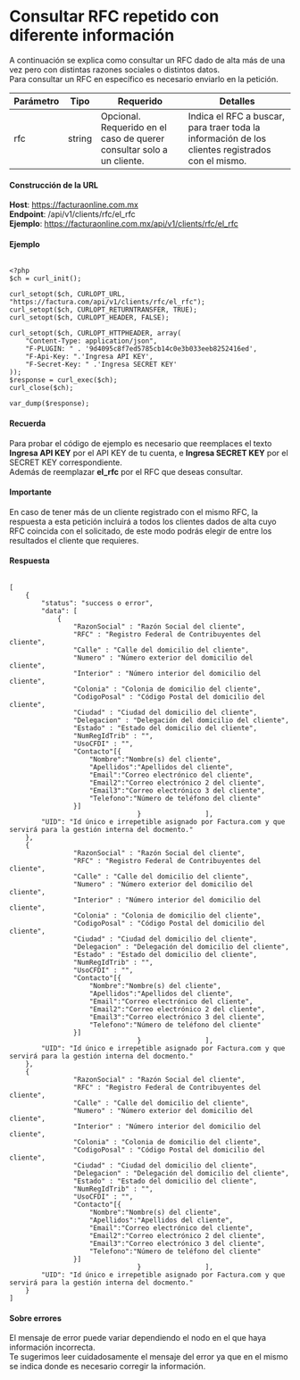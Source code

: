 # Consultar RFC repetido con diferente información

A continuación se explica como consultar un RFC dado de alta más de una vez pero con distintas razones sociales o distintos datos.  
Para consultar un RFC en específico es necesario enviarlo en la petición.

<table>
    <thead>
        <tr>
            <th>Parámetro</th>
            <th>Tipo</th>
            <th>Requerido</th>
            <th>Detalles</th>
        </tr>
    <thead>
    <tbody>
        <tr>
            <td>rfc</td>
            <td>string</td>
            <td>Opcional. Requerido en el caso de querer consultar solo a un cliente.</td>
            <td>Indica el RFC a buscar, para traer toda la información de los clientes registrados con el mismo.</td>
        </tr>
    </tbody>
</table>


#### Construcción de la URL

**Host**: https://facturaonline.com.mx  
**Endpoint**:  /api/v1/clients/rfc/el_rfc  
**Ejemplo**:  https://facturaonline.com.mx/api/v1/clients/rfc/el_rfc  


#### Ejemplo

```

<?php
$ch = curl_init();

curl_setopt($ch, CURLOPT_URL, "https://factura.com/api/v1/clients/rfc/el_rfc");
curl_setopt($ch, CURLOPT_RETURNTRANSFER, TRUE);
curl_setopt($ch, CURLOPT_HEADER, FALSE);

curl_setopt($ch, CURLOPT_HTTPHEADER, array(
    "Content-Type: application/json",
    "F-PLUGIN: " . '9d4095c8f7ed5785cb14c0e3b033eeb8252416ed',
    "F-Api-Key: ".'Ingresa API KEY',
    "F-Secret-Key: " .'Ingresa SECRET KEY'
));
$response = curl_exec($ch);
curl_close($ch);

var_dump($response);

```


#### Recuerda

Para probar el código de ejemplo es necesario que reemplaces el texto  **Ingresa API KEY**  por el API KEY de tu cuenta, e **Ingresa SECRET KEY**  por el SECRET KEY correspondiente.  
Además de reemplazar **el_rfc** por el RFC  que deseas consultar.


#### Importante

En caso de tener más de un cliente registrado con el mismo RFC, la respuesta a esta petición incluirá a todos los clientes dados de alta cuyo RFC coincida con el solicitado, de este modo podrás elegir de entre los resultados el cliente que requieres.


#### Respuesta

```

[
    {
        "status": "success o error",
        "data": [
            {
                "RazonSocial" : "Razón Social del cliente",
                "RFC" : "Registro Federal de Contribuyentes del cliente",
                "Calle" : "Calle del domicilio del cliente",
                "Numero" : "Número exterior del domicilio del cliente",
                "Interior" : "Número interior del domicilio del cliente",
                "Colonia" : "Colonia de domicilio del cliente",
                "CodigoPosal" : "Código Postal del domicilio del cliente",
                "Ciudad" : "Ciudad del domicilio del cliente",
                "Delegacion" : "Delegación del domicilio del cliente",
                "Estado" : "Estado del domicilio del cliente",
                "NumRegIdTrib" : "",
                "UsoCFDI" : "",
                "Contacto"[{
                    "Nombre":"Nombre(s) del cliente",
                    "Apellidos":"Apellidos del cliente",
                    "Email":"Correo electrónico del cliente",
                    "Email2":"Correo electrónico 2 del cliente",
                    "Email3":"Correo electrónico 3 del cliente",
                    "Telefono":"Número de teléfono del cliente"
                }]
                                }                ],
        "UID": "Id único e irrepetible asignado por Factura.com y que servirá para la gestión interna del docmento."
    },
    {
                "RazonSocial" : "Razón Social del cliente",
                "RFC" : "Registro Federal de Contribuyentes del cliente",
                "Calle" : "Calle del domicilio del cliente",
                "Numero" : "Número exterior del domicilio del cliente",
                "Interior" : "Número interior del domicilio del cliente",
                "Colonia" : "Colonia de domicilio del cliente",
                "CodigoPosal" : "Código Postal del domicilio del cliente",
                "Ciudad" : "Ciudad del domicilio del cliente",
                "Delegacion" : "Delegación del domicilio del cliente",
                "Estado" : "Estado del domicilio del cliente",
                "NumRegIdTrib" : "",
                "UsoCFDI" : "",
                "Contacto"[{
                    "Nombre":"Nombre(s) del cliente",
                    "Apellidos":"Apellidos del cliente",
                    "Email":"Correo electrónico del cliente",
                    "Email2":"Correo electrónico 2 del cliente",
                    "Email3":"Correo electrónico 3 del cliente",
                    "Telefono":"Número de teléfono del cliente"
                }]
                                }                ],
        "UID": "Id único e irrepetible asignado por Factura.com y que servirá para la gestión interna del docmento."
    },
    {
                "RazonSocial" : "Razón Social del cliente",
                "RFC" : "Registro Federal de Contribuyentes del cliente",
                "Calle" : "Calle del domicilio del cliente",
                "Numero" : "Número exterior del domicilio del cliente",
                "Interior" : "Número interior del domicilio del cliente",
                "Colonia" : "Colonia de domicilio del cliente",
                "CodigoPosal" : "Código Postal del domicilio del cliente",
                "Ciudad" : "Ciudad del domicilio del cliente",
                "Delegacion" : "Delegación del domicilio del cliente",
                "Estado" : "Estado del domicilio del cliente",
                "NumRegIdTrib" : "",
                "UsoCFDI" : "",
                "Contacto"[{
                    "Nombre":"Nombre(s) del cliente",
                    "Apellidos":"Apellidos del cliente",
                    "Email":"Correo electrónico del cliente",
                    "Email2":"Correo electrónico 2 del cliente",
                    "Email3":"Correo electrónico 3 del cliente",
                    "Telefono":"Número de teléfono del cliente"
                }]
                                }                ],
        "UID": "Id único e irrepetible asignado por Factura.com y que servirá para la gestión interna del docmento."
    }
]

```

#### Sobre errores

El mensaje de error puede variar dependiendo el nodo en el que haya información incorrecta.  
Te sugerimos leer cuidadosamente el mensaje del error ya que en el mismo se indica donde es necesario corregir la información.
